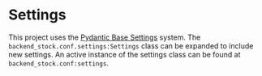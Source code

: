 # Settings

This project uses the [Pydantic Base Settings](https://docs.pydantic.dev/usage/settings/) system. The `backend_stock.conf.settings:Settings` class can be expanded to include new settings. An active instance of the settings class can be found at `backend_stock.conf:settings`.
